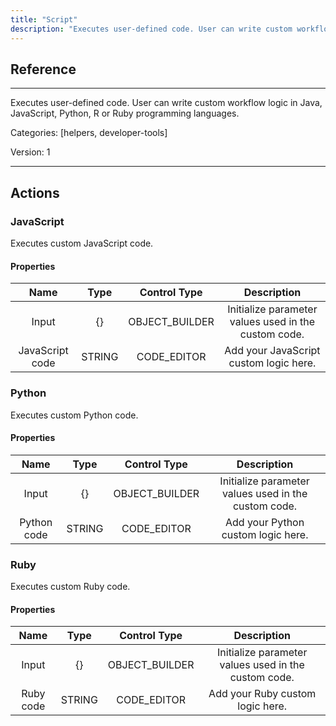 ```yaml
---
title: "Script"
description: "Executes user-defined code. User can write custom workflow logic in Java, JavaScript, Python, R or Ruby programming languages."
---
```

## Reference
<hr />

Executes user-defined code. User can write custom workflow logic in Java, JavaScript, Python, R or Ruby programming languages.


Categories: [helpers, developer-tools]


Version: 1

<hr />






## Actions


### JavaScript
Executes custom JavaScript code.

#### Properties

|      Name      |     Type     |     Control Type     |     Description     |
|:--------------:|:------------:|:--------------------:|:-------------------:|
| Input | {} | OBJECT_BUILDER  |  Initialize parameter values used in the custom code.  |
| JavaScript code | STRING | CODE_EDITOR  |  Add your JavaScript custom logic here.  |




### Python
Executes custom Python code.

#### Properties

|      Name      |     Type     |     Control Type     |     Description     |
|:--------------:|:------------:|:--------------------:|:-------------------:|
| Input | {} | OBJECT_BUILDER  |  Initialize parameter values used in the custom code.  |
| Python code | STRING | CODE_EDITOR  |  Add your Python custom logic here.  |




### Ruby
Executes custom Ruby code.

#### Properties

|      Name      |     Type     |     Control Type     |     Description     |
|:--------------:|:------------:|:--------------------:|:-------------------:|
| Input | {} | OBJECT_BUILDER  |  Initialize parameter values used in the custom code.  |
| Ruby code | STRING | CODE_EDITOR  |  Add your Ruby custom logic here.  |




